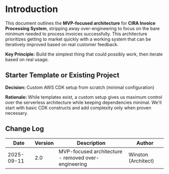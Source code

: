 # Introduction

This document outlines the **MVP-focused architecture** for **CIRA Invoice Processing System**, stripping away over-engineering to focus on the bare minimum needed to process invoices successfully. This architecture prioritizes getting to market quickly with a working system that can be iteratively improved based on real customer feedback.

**Key Principle:** Build the simplest thing that could possibly work, then iterate based on real usage.

## Starter Template or Existing Project

**Decision:** Custom AWS CDK setup from scratch (minimal configuration)

**Rationale:** While templates exist, a custom setup gives us maximum control over the serverless architecture while keeping dependencies minimal. We'll start with basic CDK constructs and add complexity only when proven necessary.

## Change Log

| Date | Version | Description | Author |
|------|---------|-------------|--------|
| 2025-09-11 | 2.0 | MVP-focused architecture - removed over-engineering | Winston (Architect) |
